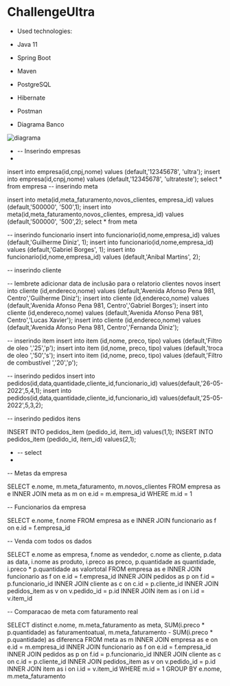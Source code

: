 # ChallengeUltra


* Used technologies:
* Java 11
* Spring Boot
* Maven
* PostgreSQL
* Hibernate
* Postman


* Diagrama Banco 

 ![diagrama](https://user-images.githubusercontent.com/56515739/170579902-aa6e6015-b9c4-4a12-badd-83cc302f2eca.jpg)


* -- Inserindo empresas 
* 
insert into empresa(id,cnpj,nome) values (default,'12345678', 'ultra');
insert into empresa(id,cnpj,nome) values (default,'12345678', 'ultrateste');
select * from empresa
-- inserindo meta

insert into meta(id,meta_faturamento,novos_clientes, empresa_id) values (default,'500000', '500',1);
insert into meta(id,meta_faturamento,novos_clientes, empresa_id) values (default,'500000', '500',2);
select * from meta

-- inserindo funcionario
insert into funcionario(id,nome,empresa_id) values (default,'Guilherme Diniz', 1);
insert into funcionario(id,nome,empresa_id) values (default,'Gabriel Borges', 1);
insert into funcionario(id,nome,empresa_id) values (default,'Anibal Martins', 2);


-- inserindo cliente

-- lembrete adicionar data de inclusão para o relatorio clientes novos
insert into cliente (id,endereco,nome) values (default,'Avenida Afonso Pena 981, Centro','Guilherme Diniz');
insert into cliente (id,endereco,nome) values (default,'Avenida Afonso Pena 981, Centro','Gabriel Borges');
insert into cliente (id,endereco,nome) values (default,'Avenida Afonso Pena 981, Centro','Lucas Xavier');
insert into cliente (id,endereco,nome) values (default,'Avenida Afonso Pena 981, Centro','Fernanda Diniz');

-- inserindo item
insert into item (id,nome, preco, tipo) values (default,'Filtro de oleo ','25','p');
insert into item (id,nome, preco, tipo) values (default,'troca de oleo ','50','s');
insert into item (id,nome, preco, tipo) values (default,'Filtro de combustível ','20','p');

-- inserindo pedidos
insert into pedidos(id,data,quantidade,cliente_id,funcionario_id) values(default,'26-05-2022',5,4,1);
insert into pedidos(id,data,quantidade,cliente_id,funcionario_id) values(default,'25-05-2022',5,3,2);



-- inserindo pedidos itens

INSERT INTO pedidos_item (pedido_id, item_id) values(1,1);
INSERT INTO pedidos_item (pedido_id, item_id) values(2,1);


* -- select
* 
-- Metas da empresa

SELECT e.nome, m.meta_faturamento, m.novos_clientes
FROM empresa as e
INNER JOIN meta as m on e.id = m.empresa_id
WHERE m.id = 1

-- Funcionarios da empresa

SELECT e.nome, f.nome
FROM empresa as e
INNER JOIN funcionario as f on e.id = f.empresa_id

-- Venda com todos os dados

SELECT e.nome as empresa, f.nome as vendedor, c.nome as cliente, p.data as data, i.nome as produto, i.preco as preco, p.quantidade as quantidade, i.preco * p.quantidade as valortotal
FROM empresa as e
INNER JOIN funcionario as f on e.id = f.empresa_id
INNER JOIN pedidos as p on f.id = p.funcionario_id
INNER JOIN cliente as c on c.id = p.cliente_id
INNER JOIN pedidos_item as v on v.pedido_id = p.id
INNER JOIN item as i on i.id = v.item_id

-- Comparacao de meta com faturamento real

SELECT distinct e.nome, m.meta_faturamento as meta, SUM(i.preco * p.quantidade) as faturamentoatual, m.meta_faturamento - SUM(i.preco * p.quantidade) as diferenca
FROM meta as m
INNER JOIN empresa as e on e.id = m.empresa_id
INNER JOIN funcionario as f on e.id = f.empresa_id
INNER JOIN pedidos as p on f.id = p.funcionario_id
INNER JOIN cliente as c on c.id = p.cliente_id
INNER JOIN pedidos_item as v on v.pedido_id = p.id
INNER JOIN item as i on i.id = v.item_id
WHERE m.id = 1
GROUP BY e.nome, m.meta_faturamento
